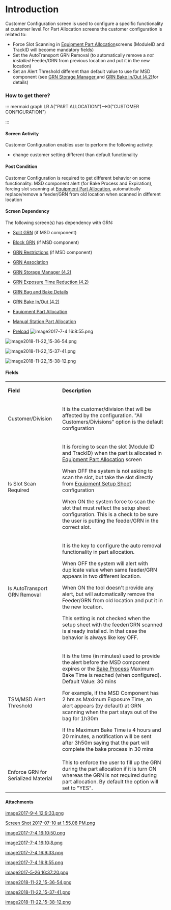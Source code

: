 # Introduction

Customer Configuration
screen is used to configure a specific functionality at customer level.For Part Allocation screens the customer configuration is related to:

- Force Slot Scanning in
[Equipment Part Allocation](/iFactory-JGP-MES/iFactory-JGP-MES-Home/iFactory-JGP-MS/CONTENT/Part-Allocation/Equipment-Part-Allocation.md)screens (ModuleID and TrackID will become mandatory fields)
- Set the AutoTransport GRN Removal (to automatically remove a
*not installed* Feeder/GRN from previous location and put it in the new location)
- Set an Alert Threshold different than default value to use for MSD component (see
[ GRN Storage Manager ](/iFactory-JGP-MES/iFactory-JGP-MES-Home/iFactory-JGP-MS/CONTENT/Part-Allocation/GRN-Storage-Manager-(4.2).md)and [GRN Bake In/Out (4.2)](/iFactory-JGP-MES/iFactory-JGP-MES-Home/iFactory-JGP-MS/CONTENT/Part-Allocation/GRN-Bake-In%2DOut-(4.2).md)for details)


### How to get there?



::: mermaid
graph LR
A("PART ALLOCATION")-->0("CUSTOMER CONFIGURATION")

:::


#### Screen Activity


Customer Configuration enables user to perform the following activity:

- change customer setting different than default functionality



#### Post Condition


Customer Configuration is required to get different behavior on some functionality: MSD component alert (for Bake Process and Expiration), forcing slot scanning at
[ Equipment Part Allocation](/iFactory-JGP-MES/iFactory-JGP-MES-Home/iFactory-JGP-MS/CONTENT/Part-Allocation/Equipment-Part-Allocation.md), automatically replace/remove a feeder/GRN from old location when scanned in different location


#### Screen Dependency


The following screen(s) has dependency with GRN:

- [Split GRN](/iFactory-JGP-MES/iFactory-JGP-MES-Home/iFactory-JGP-MS/CONTENT/Part-Allocation/Split-GRN.md)
(if MSD component)
- [Block GRN](/iFactory-JGP-MES/iFactory-JGP-MES-Home/iFactory-JGP-MS/CONTENT/Part-Allocation/Block-GRN.md)
(if MSD component)
- [GRN Restrictions](/iFactory-JGP-MES/iFactory-JGP-MES-Home/iFactory-JGP-MS/CONTENT/Part-Allocation/GRN-Restrictions.md)
(if MSD component)
- [GRN Association](/iFactory-JGP-MES/iFactory-JGP-MES-Home/iFactory-JGP-MS/CONTENT/Part-Allocation/GRN-Association.md)

- [GRN Storage Manager (4.2)](/iFactory-JGP-MES/iFactory-JGP-MES-Home/iFactory-JGP-MS/CONTENT/Part-Allocation/GRN-Storage-Manager-(4.2).md)

- [GRN Exposure Time Reduction (4.2)](/iFactory-JGP-MES/iFactory-JGP-MES-Home/iFactory-JGP-MS/CONTENT/Part-Allocation/GRN-Exposure-Time-Reduction-(4.2).md)

- [GRN Bag and Bake Details](/iFactory-JGP-MES/iFactory-JGP-MES-Home/iFactory-JGP-MS/CONTENT/Part-Allocation/GRN-Bag-and-Bake-History-Details-(4.2).md)

- [GRN Bake In/Out (4.2)](/iFactory-JGP-MES/iFactory-JGP-MES-Home/iFactory-JGP-MS/CONTENT/Part-Allocation/GRN-Bake-In%2DOut-(4.2).md)

- [Equipment Part Allocation](/iFactory-JGP-MES/iFactory-JGP-MES-Home/iFactory-JGP-MS/CONTENT/Part-Allocation/Equipment-Part-Allocation.md)

- [Manual Station Part Allocation](/iFactory-JGP-MES/iFactory-JGP-MES-Home/iFactory-JGP-MS/CONTENT/Part-Allocation/Manual-Station-Part-Allocation.md)

- [Preload](/iFactory-JGP-MES/iFactory-JGP-MES-Home/iFactory-JGP-MS/CONTENT/Part-Allocation/Preload-Part-Allocation.md)
![image2017-7-4 16:8:55.png](/.attachments/29919072.png)


![image2018-11-22_15-36-54.png](/.attachments/38273292.png)


![image2018-11-22_15-37-41.png](/.attachments/38273293.png)



![image2018-11-22_15-38-12.png](/.attachments/38273294.png)




#### Fields



<table class="confluenceTable"><colgroup><col /><col /></colgroup><tbody><tr><td class="highlight-grey confluenceTd" data-highlight-colour="grey"><p><strong>Field</strong></p></td><td class="highlight-grey confluenceTd" data-highlight-colour="grey"><p><strong>Description</strong></p></td></tr><tr><td class="confluenceTd"><p>Customer/Division</p></td><td class="confluenceTd"><p>It is the customer/division that will be affected by the configuration. "All Customers/Divisions" option is the default configuration</p></td></tr><tr><td class="confluenceTd"><p>Is Slot Scan Required</p></td><td class="confluenceTd"><p>It is forcing to scan the slot (Module ID and TrackID) when the part is allocated in <a href="Equipment-Part-Allocation-29919074.html">Equipment Part Allocation</a> screen</p><p>When OFF the system is not asking to scan the slot, but take the slot directly from <a href="Equipment-Setup-Sheet-29919084.html">Equipment Setup Sheet</a> configuration</p><p>When ON the system force to scan the slot that must reflect the setup sheet configuration. This is a check to be sure the user is putting the feeder/GRN in the correct slot.</p></td></tr><tr><td class="confluenceTd"><p>Is AutoTransport GRN Removal</p></td><td class="confluenceTd"><p>It is the key to configure the auto removal functionality in part allocation.</p><p>When OFF the system will alert with duplicate value when same feeder/GRN appears in two different location.</p><p>When ON the tool doesn't provide any alert, but will automatically remove the Feeder/GRN from old location and put it in the new location.</p><p>This setting is not checked when the setup sheet with the feeder/GRN scanned is already installed. In that case the behavior is always like key OFF.</p></td></tr><tr><td colspan="1" class="confluenceTd">TSM/MSD Alert Threshold</td><td colspan="1" class="confluenceTd"><p>It is the time (in minutes) used to provide the alert before the MSD component expires or the <a href="29919154.html">Bake Process</a> Maximum Bake Time is reached (when configured). Default Value: 30 mins</p><p>For example, if the MSD Component has 2 hrs as Maximum Exposure Time, an alert appears (by default) at GRN scanning when the part stays out of the bag for 1h30m</p><p>If the Maximum Bake Time is 4 hours and 20 minutes, a notification will be sent after 3h50m saying that the part will complete the bake process in 30 mins</p></td></tr><tr><td colspan="1" class="confluenceTd">Enforce GRN for Serialized Material</td><td colspan="1" class="confluenceTd">This to enforce the user to fill up the GRN during the part allocation if it is turn ON whereas the GRN is not required during part allocation. By default the option will set to "YES".</td></tr></tbody></table>



#### Attachments

[image2017-9-4 12:9:33.png](/.attachments/29919067.png)
[Screen Shot 2017-07-10 at 1.55.08 PM.png](/.attachments/29919068.png)
[image2017-7-4 16:10:50.png](/.attachments/29919069.png)
[image2017-7-4 16:10:8.png](/.attachments/29919070.png)
[image2017-7-4 16:9:33.png](/.attachments/29919071.png)
[image2017-7-4 16:8:55.png](/.attachments/29919072.png)
[image2017-5-26 16:37:20.png](/.attachments/29919073.png)
[image2018-11-22_15-36-54.png](/.attachments/38273292.png)
[image2018-11-22_15-37-41.png](/.attachments/38273293.png)
[image2018-11-22_15-38-12.png](/.attachments/38273294.png)
